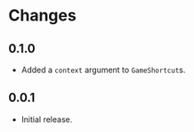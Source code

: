# Changes

## 0.1.0

- Added a `context` argument to `GameShortcut`s.

## 0.0.1

- Initial release.
